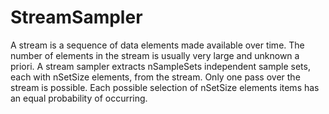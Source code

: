 # StreamSampler
A stream is a sequence of data elements made available over time. 
The number of elements in the stream is usually very large and unknown a priori. 
A stream sampler extracts nSampleSets independent sample sets, each with nSetSize elements, from the stream.
Only one pass over the stream is possible.
Each possible selection of nSetSize elements items has an equal probability of occurring.

